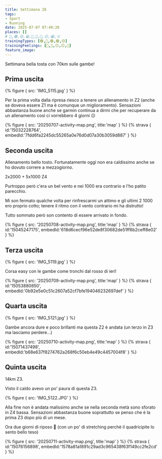 ```yaml
---
title: Settimana 28
tags:
- Sport
- Running
date: 2025-07-07 07:49:20
places: []
# 🔴,🟢,🟡,😀,🙁,🫤,🙂,😐,😭,☠️
trainingTypes: [🟢,🔴,🟢,🟢,🟡]
trainingFeelings: [🙂,🙂,😐,😐,🙂]
feature_image:
---
```

Settimana bella tosta con 70km sulle gambe!
<!--more-->


## Prima uscita

{% figure { src: 'IMG_5115.jpg' } %}

Per la prima volta dalla ripresa riesco a tenere un allenamento in Z2 (anche se doveva essere Z1 ma è comunque un miglioramento).
Sensazioni abbastanza buone anche se garmin continua a dirmi che per recuperare da un allenamento così ci vorrebbero 4 giorni 😕

{% figure { src: '20250707-activity-map.png', title:'map' } %}
{% strava { id:'15032228764', embedId:'7fdd6fa2245dc55265a0e76d0d07a30b3059d887' } %}
## Seconda uscita

Allenamento bello tosto.
Fortunatamente oggi non era caldissimo anche se ho dovuto correre a mezzogiorno.

2x2000 + 5x1000 Z4

Purtroppo però c'era un bel vento e nei 1000 era contrario e l'ho patito parecchio.

Mi son fermato qualche volta per rinfrescarmi un attimo e gli ultimi 2 1000 ero proprio cotto; tenere il ritmo con il vento contrario mi ha distrutto!

Tutto sommato però son contento di essere arrivato in fondo.

{% figure { src: '20250708-activity-map.png', title:'map' } %}
{% strava { id:'15045247175', embedId:'618d6cecf96e52de8f30682de51ff6b2ceff8e02' } %}

## Terza uscita
{% figure { src: 'IMG_5119.jpg' } %}

Corsa easy con le gambe come tronchi dal rosso di ieri!

{% figure { src: '20250709-activity-map.png', title:'map' } %}
{% strava { id:'15053880850', embedId:'0b92e5e0c51c2607a52cf7bfe194046232697def' } %}

## Quarta uscita

{% figure { src: 'IMG_5121.jpg' } %}

Gambe ancora dure e poco brillanti ma questa Z2 è andata (un terzo in Z3 ma lasciamo perdere...)

{% figure { src: '20250710-activity-map.png', title:'map' } %}
{% strava { id:'15071437498', embedId:'b68e637f8274762a268f6c50eb4e49c4457004f8' } %}
## Quinta uscita
14km Z3.

Visto il caldo avevo un po' paura di questa Z3.

{% figure { src: 'IMG_5122.JPG' } %}

Alla fine non è andata malissimo anche se nella seconda metà sono sforato in Z4 bassa.
Sensazioni abbastanza buone soprattutto se penso che è la prima Z3 dopo più di un mese.

Ora due giorni di riposo 🥳 (con un po' di stretching perchè il quadricipite lo sento bello teso)

{% figure { src: '20250711-activity-map.png', title:'map' } %}
{% strava { id:'15076156898', embedId:'1578a81a1891c29ad3c965438f63f149cc2fe2cd' } %}
